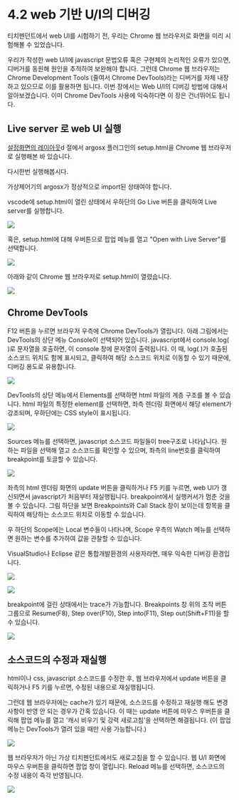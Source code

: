 # 4.2 web 기반 U/I의 디버깅


티치펜던트에서 web UI를 시험하기 전, 우리는 Chrome 웹 브라우저로 화면을 미리 시험해볼 수 있었습니다.

우리가 작성한 web U/I에 javascript 문법오류 혹은 구현체의 논리적인 오류가 있으면, 디버거를 동원해 원인을 추적하여 보완해야 합니다. 그런데 Chrome 웹 브라우저는 Chrome Development Tools (줄여서 Chrome DevTools)라는 디버거를 자체 내장하고 있으므로 이를 활용하면 됩니다. 이번 장에서는 Web U/I의 디버깅 방법에 대해서 알아보겠습니다. 이미 Chrome DevTools 사용에 익숙하다면 이 장은 건너뛰어도 됩니다.





## Live server 로 web UI 실행


<u>설정화면의 레이아웃</u>d 절에서 argosx 플러그인의 setup.html을 Chrome 웹 브라우저로 실행해본 바 있습니다.

다시한번 실행해봅시다.



가상제어기의 argosx가 정상적으로 import된 상태여야 합니다.

vscode에 setup.html이 열린 상태에서 우하단의 Go Live 버튼을 클릭하여 Live server를 실행합니다.

![](../_assets/image_70.png)




혹은, setup.html에 대해 우버튼으로 팝업 메뉴를 열고 "Open with Live Server"를 선택합니다.

![](../_assets/image_71.png)



아래와 같이 Chrome 웹 브라우저로 setup.html이 열렸습니다.

![](../_assets/image_72.png)






## Chrome DevTools


F12 버튼을 누르면 브라우저 우측에 Chrome DevTools가 열립니다. 아래 그림에서는 DevTools의 상단 메뉴 Console이 선택되어 있습니다. javascript에서 console.log( )로 문자열을 호출하면, 이 console 창에 문자열이 출력됩니다. 이 때, log( )가 호출된 소스코드 위치도 함께 표시되고, 클릭하여 해당 소스코드 위치로 이동할 수 있기 때문에, 디버깅 용도로 유용합니다.

![](../_assets/image_73.png)



DevTools의 상단 메뉴에서 Elements를 선택하면 html 파일의 계층 구조를 볼 수 있습니다. html 파일의 특정한 element를 선택하면, 좌측 렌더링 화면에서 해당 element가 강조되며, 우하단에는 CSS style이 표시됩니다.


![](../_assets/image_74.png)



Sources 메뉴를 선택하면, javascript 소스코드 파일들이 tree구조로 나타납니다. 원하는 파일을 선택해 열고 소스코드를 확인할 수 있으며, 좌측의 line번호를 클릭하여 breakpoint를 토글할 수 있습니다.

![](../_assets/image_75.png)



좌측의 html 렌더링 화면의 update 버튼을 클릭하거나 F5 키를 누르면, web UI가 갱신되면서 javascript가 처음부터 재실행됩니다. breakpoint에서 실행커서가 멈춘 것을 볼 수 있습니다. 그림 하단을 보면 Breakpoints와 Call Stack 창이 보이는데 항목을 클릭하여 해당하는 소스코드 위치로 이동할 수 있습니다.

우 하단의 Scope에는 Local 변수들이 나타나며, Scope 우측의 Watch 메뉴를 선택하면 원하는 변수를 추가하여 값을 관찰할 수 있습니다.

VisualStudio나 Eclipse 같은 통합개발환경의 사용자라면, 매우 익숙한 디버깅 환경입니다.



![](../_assets/image_76.png)

![](../_assets/image_77.png)




breakpoint에 걸린 상태에서는 trace가 가능합니다. Breakpoints 창 위의 조작 버튼 그룹으로 Resume(F8), Step over(F10), Step into(F11), Step out(Shift+F11)을 할 수 있습니다.


![](../_assets/image_78.png)


## 소스코드의 수정과 재실행


html이나 css, javascript 소스코드를 수정한 후, 웹 브라우저에서 update 버튼을 클릭하거나 F5 키를 누르면, 수정된 내용으로 재실행됩니다.

그런데 웹 브라우저에는 cache가 있기 때문에, 소스코드를 수정하고 재실행 해도 변경사항이 반영 안 되는 경우가 간혹 있습니다. 이 때는 update 버튼에 마우스 우버튼을 클릭해 팝업 메뉴를 열고 '캐시 비우기 및 강력 새로고침'을 선택하면 해결됩니다. (이 팝업 메뉴는 DevTools가 열려 있을 때만 사용 가능합니다.)


![](../_assets/image_79.png)


웹 브라우저가 아닌 가상 티치펜던트에서도 새로고침을 할 수 있습니다. 웹 U/I 화면에 마우스 우버튼을 클릭하면 팝업 창이 열립니다. Reload 메뉴를 선택하면, 소스코드의 수정 내용이 즉각 반영됩니다.


![](../_assets/image_80.png)




